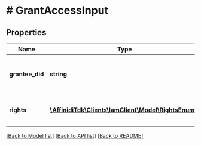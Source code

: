 # # GrantAccessInput

## Properties

Name | Type | Description | Notes
------------ | ------------- | ------------- | -------------
**grantee_did** | **string** | DID of the subject being granted access |
**rights** | [**\AffinidiTdk\Clients\IamClient\Model\RightsEnum[]**](RightsEnum.md) | List of rights to grant to the subject |

[[Back to Model list]](../../README.md#models) [[Back to API list]](../../README.md#endpoints) [[Back to README]](../../README.md)
